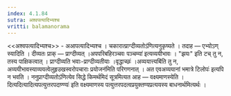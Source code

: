 ```yaml
---
index: 4.1.84
sutra: अश्वपत्यादिभ्यश्च
vritti: balamanorama
---
```


<<अश्वपत्यादिभ्यश्च>> - अआपत्यादिभ्यश्च । चकारात्प्राग्दीव्यतोऽ॑णित्यनुकृष्यते । तदाह — एभ्योऽण् स्यादिति । दीव्यतः प्राक् — प्राग्दीव्यत् ।अपपरिबहिरञ्चवः पञ्चम्या॑ इत्यव्ययीभावः । "झयः" इति टच् तु न, तस्य पाक्षिकत्वात् । प्राग्दीव्यति भवाः-प्राग्दीव्यतीयाः ।वृद्धाच्छः॑ ।अव्ययात्त्यबि॑ति तु न, अव्ययीभावस्याव्ययत्वेलुहृउखस्वरोपचाराः प्रयोजन॑मिति परिगणनात् । अत एवअव्ययानां भमात्रे टिलोपः॑ इत्यपि न भवति । ननुप्राग्दीव्यतोऽ॑णित्येव सिद्धे किमर्थमिदं सूत्रमित्यत आह — वक्ष्यमाणस्येति ।दित्यदित्यादित्यपत्युत्तरपदाण्ण्यः॑ इति वक्ष्यमाणस्य पत्युत्तरपदत्वप्रयुक्तण्यप्रत्ययस्य बाधनार्थमित्यर्थः । 